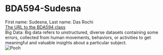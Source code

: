 # BDA594-Sudesna
First name: Sudesna, Last name: Das Rochi\
[The URL to the BDA594 class](https://sdsu.instructure.com/courses/186022)\
Big Data: Big data refers to unstructured, diverse datasets containing some errors, collected from human movements, behaviors, or activities to get meaningful and valuable insights about a particular subject.\
![Pooh](https://static.wikia.nocookie.net/p__/images/6/6e/Winnie_The_Pooh.png/revision/latest?cb=20190922201041&path-prefix=protagonist)
